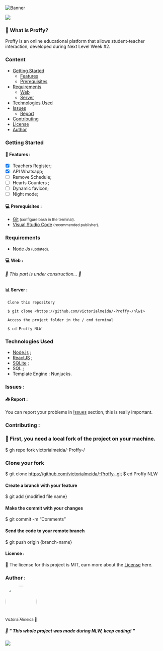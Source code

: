 ![Banner](https://user-images.githubusercontent.com/54548466/89668368-02bee800-d8b4-11ea-87fa-707f10720039.jpg)

<a href="https://github.com/victorialmeida/-Proffy-/blob/master/LICENSE.md">
<img src="https://img.shields.io/static/v1?label=License&message=MIT&color=1A1818&style=for-the-badge&logo=github"/>
</a>

### 👀 What is Proffy? 

Proffy is an online educational platform that allows student-teacher interaction, developed during Next Level Week #2.</p>

### Content
* [Getting Started](#Getting-Started-)
    * [Features](#Features)
    * [Prerequisites](#Prerequisites)
* [Requirements](#Requirements)
    * [Web](#Web)
    * [Server](#Server)
* [Technologies Used](#TechnologiesUsed)
* [Issues](#Issues-)
    * [Report](#Report)
* [Contributing](#Contributing-)
* [License](#License-)
* [Author](#Author-)


### Getting Started

#### 📑 Features :
- [X] Teachers Register;
- [X] API Whatsapp;
- [ ]  Remove Schedule;
- [ ]  Hearts Counters ;
- [ ]  Dynamic favicon;
- [ ]  Night mode;

#### 💻 Prerequisites :
* <a href="https://git-scm.com">Git</a><small>   (configure bash in the terminal).</small>
* <a href="https://code.visualstudio.com">Visual Studio Code</a><small>   (recommended publisher).</small>


### Requirements
* <a href="https://nodejs.org/en/">Node Js</a><small>   (updated).</small>

#### 💻 Web :

######	🚧  This part is under construction...  🚧

#### 📊 Server :
```
 Clone this repository

 $ git clone <https://github.com/victorialmeida/-Proffy-/nlw1>

 Access the project folder in the / cmd terminal
 
 $ cd Proffy NLW
```

### Technologies Used 

- [Node.js](https://nodejs.org/en/) ;
- [ReactJS](https://pt-br.reactjs.org/) ;
- [SQLite](https://www.sqlite.org/index.html) ;
- SQL ;
- Template Engine : Nunjucks.


### Issues :

#### 📥 Report :

You can report your problems in <a href="https://github.com/victorialmeida/-Proffy-/issues">Issues</a> section, this is really important.

### Contributing :
 
### 🤝 First, you need a local fork of the project on your machine.
$ gh repo fork victorialmeida/-Proffy-/
### Clone your fork
$ git clone https://github.com/victorialmeida/-Proffy-.git
$ cd Proffy NLW
#### Create a branch with your feature
$ git add {modified file name}
#### Make the commit with your changes
$ git commit -m “Comments”
#### Send the code to your remote branch
$ git push origin {branch-name}


#### License :

📑 The license for this project is MIT, earn more about the <a href="https://github.com/victorialmeida/-Proffy-/blob/master/LICENSE.md">License</a> here.


###  Author :
 <img style="border-radius: 50%;" src="https://avatars2.githubusercontent.com/u/54548466?s=460&u=5fdbdf9c3f26222b533ff0bf614cd39e96ae0cab&v=4" width="100px;" alt=""/>
 <br /> 
 <sub>Victória Almeida 💜</sub>

 ##### 🧠 " This whole project was made during NLW, keep coding! " 
 <a href="https://www.linkedin.com/in/victória-almeida-5293321a4/">
<img align="center" src="https://img.shields.io/static/v1?label=&message=Linkedin&color=3D008A&style=for-the-badge&logo=linkedin"/>
</a>

